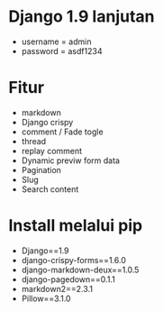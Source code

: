 # Django 1.9 lanjutan

- username = admin
- password = asdf1234

# Fitur
- markdown
- Django crispy
- comment / Fade togle 
- thread
- replay comment
- Dynamic previw form data
- Pagination
- Slug
- Search content

# Install melalui pip 

- Django==1.9
- django-crispy-forms==1.6.0
- django-markdown-deux==1.0.5
- django-pagedown==0.1.1
- markdown2==2.3.1
- Pillow==3.1.0

